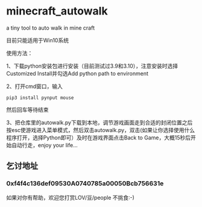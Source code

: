 # minecraft_autowalk
a tiny tool to auto walk in mine craft


目前只能适用于Win10系统 

使用方法：


1、下载python安装包进行安装（目前测试过3.9和3.10），注意安装时选择Customized Install并勾选Add python path to environment


2、打开cmd窗口，输入
```
pip3 install pynput mouse 
```
然后回车等待结束

3、把仓库里的autowalk.py下载到本地，调节游戏画面走到合适的封闭位置之后按esc使游戏进入菜单模式，然后双击autowalk.py，双击(如果让你选择使用什么程序打开，选择Python即可）及时在游戏界面点击Back to Game，大概15秒后开始自动行走，enjoy your life...

##  乞讨地址 
### 0xf4f4c136def09530A0740785a00050Bcb756631e 
如果对你有帮助，欢迎您打赏LOV/豆/people 不挑食:-)
